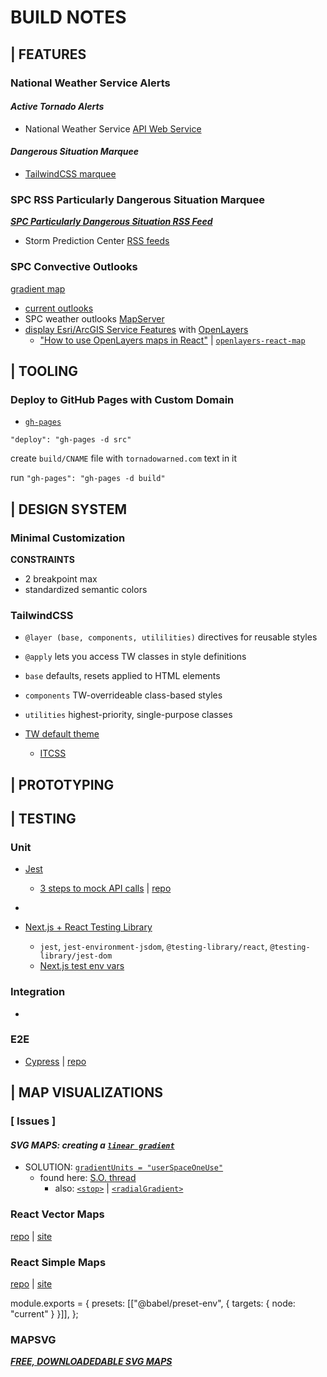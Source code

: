 # BUILD NOTES

## | FEATURES

### National Weather Service Alerts

#### **_Active Tornado Alerts_**

- National Weather Service [API Web Service](https://www.weather.gov/documentation/services-web-api#/)

#### **_Dangerous Situation Marquee_**

- [TailwindCSS marquee](https://jackwhiting.co.uk/posts/creating-a-marquee-with-tailwind/)

### SPC RSS Particularly Dangerous Situation Marquee

**_[SPC Particularly Dangerous Situation RSS Feed](http://www.spc.noaa.gov/products/spcpdswwrss.xml)_**

- Storm Prediction Center [RSS feeds](https://www.spc.noaa.gov/aboutrss.html)

### SPC Convective Outlooks

[gradient map](https://i.pinimg.com/originals/50/af/e2/50afe2af8fa5f2f040d8dea3abb001bd.png)

- [current outlooks](https://www.spc.noaa.gov/products/outlook/)
- SPC weather outlooks [MapServer](https://mapservices.weather.noaa.gov/vector/rest/services/outlooks/SPC_wx_outlks/MapServer)
- [display Esri/ArcGIS Service Features](https://openlayers.org/en/latest/examples/vector-esri.html) with [OpenLayers](https://openlayers.org/)
  - ["How to use OpenLayers maps in React"](https://medium.com/swlh/how-to-incorporate-openlayers-maps-into-react-65b411985744) | [`openlayers-react-map`](https://github.com/mbrown3321/openlayers-react-map)

## | TOOLING

### Deploy to GitHub Pages with Custom Domain

- [`gh-pages`](https://www.npmjs.com/package/gh-pages)

`"deploy": "gh-pages -d src"`

create `build/CNAME` file with `tornadowarned.com` text in it

run `"gh-pages": "gh-pages -d build"`

## | DESIGN SYSTEM

### Minimal Customization

**CONSTRAINTS**

- 2 breakpoint max
- standardized semantic colors

### TailwindCSS

- `@layer (base, components, utililities)` directives for reusable styles
- `@apply` lets you access TW classes in style definitions

- `base` defaults, resets applied to HTML elements
- `components` TW-overrideable class-based styles
- `utilities` highest-priority, single-purpose classes

- [TW default theme](https://unpkg.com/browse/tailwindcss@3.0.23/stubs/defaultConfig.stub.js)
  - [ITCSS](https://www.xfive.co/blog/itcss-scalable-maintainable-css-architecture/#what-is-itcss)

## | PROTOTYPING

## | TESTING

### Unit

- [Jest]()
  - [3 steps to mock API calls](https://dev.to/zaklaughton/the-only-3-steps-you-need-to-mock-an-api-call-in-jest-39mb) | [repo](https://github.com/ZakLaughton/DEMO-simple-api-mocking-with-jest/blob/master/index_mocked.test.js)
- []()

- [Next.js + React Testing Library](https://nextjs.org/docs/testing#jest-and-react-testing-library)
  - `jest`, `jest-environment-jsdom`, `@testing-library/react`, `@testing-library/jest-dom`
  - [Next.js test env vars](https://nextjs.org/docs/basic-features/environment-variables#test-environment-variables)

### Integration

- []()

### E2E

- [Cypress](https://docs.cypress.io/guides/getting-started/installing-cypress) | [repo](https://github.com/cypress-io/github-action)

## | MAP VISUALIZATIONS

### [ Issues ]

#### **_SVG MAPS: creating a [`linear gradient`](https://developer.mozilla.org/en-US/docs/Web/SVG/Element/linearGradient#attributes)_**

- SOLUTION: [`gradientUnits = "userSpaceOneUse"`](https://developer.mozilla.org/en-US/docs/Web/SVG/Tutorial/Gradients#linear_gradient)
  - found here: [S.O. thread](https://stackoverflow.com/a/5522370)
    - also: [`<stop>`](https://developer.mozilla.org/en-US/docs/Web/SVG/Element/stop#attributes) | [`<radialGradient>`](https://developer.mozilla.org/en-US/docs/Web/SVG/Element/radialGradient)

### React Vector Maps

[repo](https://github.com/South-Paw/react-vector-maps) | [site](https://react-vector-maps.netlify.app/)

### React Simple Maps

[repo](https://github.com/zcreativelabs/react-simple-maps) | [site](https://www.react-simple-maps.io/)

module.exports = {
presets: [["@babel/preset-env", { targets: { node: "current" } }]],
};

### MAPSVG

**_[FREE, DOWNLOADEDABLE SVG MAPS](https://mapsvg.com/maps)_**
